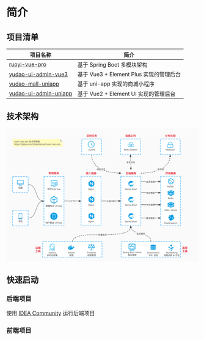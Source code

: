 # 简介

## 项目清单

| 项目名称                | 简介                                                         |
|-------------------------|--------------------------------------------------------------|
| [ruoyi-vue-pro](https://gitee.com/zhijiantianya/ruoyi-vue-pro) | 基于 Spring Boot 多模块架构               |
| [yudao-ui-admin-vue3](https://gitee.com/username/yudao-ui-admin-vue3) | 基于 Vue3 + Element Plus 实现的管理后台                       |
| [yudao-mall-uniapp](https://gitee.com/username/yudao-mall-uniapp) | 基于 uni-app 实现的商城小程序                                 |
| [yudao-ui-admin-uniapp](https://gitee.com/username/yudao-ui-admin-uniapp) | 基于 Vue2 + Element UI 实现的管理后台                         |

## 技术架构

![技术架构](./技术架构.png)

## 快速启动

### 后端项目

使用 [IDEA Community](https://www.jetbrains.com/zh-cn/idea/download/?section=windows) 运行后端项目

### 前端项目